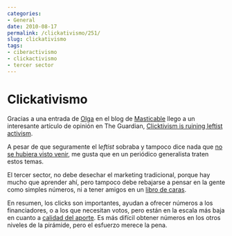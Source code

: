 ```yaml
---
categories:
- General
date: 2010-08-17
permalink: /clickativismo/251/
slug: clickativismo
tags:
- ciberactivismo
- clickactivismo
- tercer sector
---
```


# Clickativismo

Gracias a una entrada de [Olga](http://www.labroma.org/blog/) en el blog de [Masticable](http://www.masticable.org/2010/08/17/el-clickactivismo-esta-arruinando-el-activismo-de-izquierdas/) llego a un interesante artículo de opinión en The Guardian, [Clicktivism is ruining leftist activism](http://www.guardian.co.uk/commentisfree/2010/aug/12/clicktivism-ruining-leftist-activism).

A pesar de que seguramente el l*eftist* sobraba y tampoco dice nada que [no se hubiera visto venir](http://conocimientoabierto.es/ciberactivismo-de-carton/22/), me gusta que en un periódico generalista traten estos temas.

El tercer sector, no debe desechar el marketing tradicional, porque hay mucho que aprender ahí, pero tampoco debe rebajarse a pensar en la gente como simples números, ni a tener amigos en un [libro de caras](http://lasindias.net/indianopedia/Libros_de_cromos).

En resumen, los clicks son importantes, ayudan a ofrecer números a los financiadores, o a los que necesitan votos, pero están en la escala más baja en cuanto a [calidad del aporte](http://lasindias.coop/la-piramide-del-compromiso/). Es más difícil obtener números en los otros niveles de la pirámide, pero el esfuerzo merece la pena.